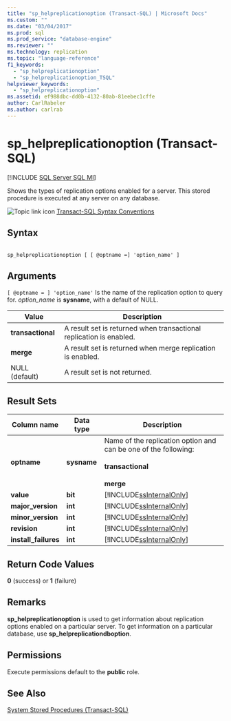 ```yaml
---
title: "sp_helpreplicationoption (Transact-SQL) | Microsoft Docs"
ms.custom: ""
ms.date: "03/04/2017"
ms.prod: sql
ms.prod_service: "database-engine"
ms.reviewer: ""
ms.technology: replication
ms.topic: "language-reference"
f1_keywords: 
  - "sp_helpreplicationoption"
  - "sp_helpreplicationoption_TSQL"
helpviewer_keywords: 
  - "sp_helpreplicationoption"
ms.assetid: ef988dbc-dd0b-4132-80ab-81eebec1cffe
author: CarlRabeler
ms.author: carlrab
---
```

# sp_helpreplicationoption (Transact-SQL)
[!INCLUDE [SQL Server SQL MI](../../includes/applies-to-version/sql-asdbmi.md)]

  Shows the types of replication options enabled for a server. This stored procedure is executed at any server on any database.  
  
 ![Topic link icon](../../database-engine/configure-windows/media/topic-link.gif "Topic link icon") [Transact-SQL Syntax Conventions](../../t-sql/language-elements/transact-sql-syntax-conventions-transact-sql.md)  
  
## Syntax  
  
```  
  
sp_helpreplicationoption [ [ @optname =] 'option_name' ]  
```  
  
## Arguments  
`[ @optname = ] 'option_name'`
 Is the name of the replication option to query for. *option_name* is **sysname**, with a default of NULL.  
  
|Value|Description|  
|-----------|-----------------|  
|**transactional**|A result set is returned when transactional replication is enabled.|  
|**merge**|A result set is returned when merge replication is enabled.|  
|NULL (default)|A result set is not returned.|  
  
## Result Sets  
  
|Column name|Data type|Description|  
|-----------------|---------------|-----------------|  
|**optname**|**sysname**|Name of the replication option and can be one of the following:<br /><br /> **transactional**<br /><br /> **merge**|  
|**value**|**bit**|[!INCLUDE[ssInternalOnly](../../includes/ssinternalonly-md.md)]|  
|**major_version**|**int**|[!INCLUDE[ssInternalOnly](../../includes/ssinternalonly-md.md)]|  
|**minor_version**|**int**|[!INCLUDE[ssInternalOnly](../../includes/ssinternalonly-md.md)]|  
|**revision**|**int**|[!INCLUDE[ssInternalOnly](../../includes/ssinternalonly-md.md)]|  
|**install_failures**|**int**|[!INCLUDE[ssInternalOnly](../../includes/ssinternalonly-md.md)]|  
  
## Return Code Values  
 **0** (success) or **1** (failure)  
  
## Remarks  
 **sp_helpreplicationoption** is used to get information about replication options enabled on a particular server. To get information on a particular database, use **sp_helpreplicationdboption**.  
  
## Permissions  
 Execute permissions default to the **public** role.  
  
## See Also  
 [System Stored Procedures &#40;Transact-SQL&#41;](../../relational-databases/system-stored-procedures/system-stored-procedures-transact-sql.md)  
  
  
